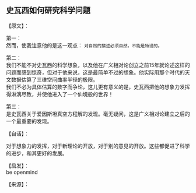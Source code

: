 ## 史瓦西如何研究科学问题

【原文】：

第一：  
然而，使我注意他的是这一观点：
  `对自然的描述必须自然，不能是特设的。`  

第二：  
  我们不能不对史瓦西的科学想象，以及他在广义相对论创立之前15年就论述这样的问题而感到惊奇，但对于他来说，这是最简单不过的想象。他实际用那个时代的天文数据估算了三维空间曲率半径的极限。  
  我们不必为具体估算的数字而争论，这儿更有意义的是，史瓦西把他的想象力发挥得淋漓尽致，并使他进入了一个仙境般的世界！

第三：  
  是史瓦西关于爱因斯坦真空方程解的发现。毫无疑问，这是广义相对论建立之后的一个最重要的发现。  
  

【自话】：

对于想象力的发挥，对于新理论的开放，对于别的意见的开放。这些都促进了科学的进步，和其更好的发展。

【启发】：  
be openmind

【来源】：

